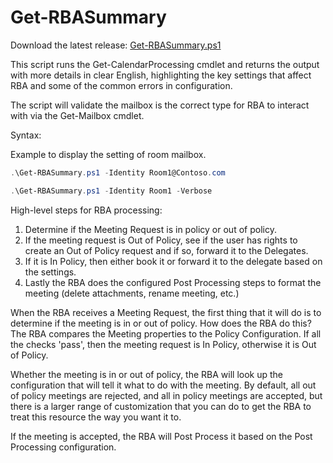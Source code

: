 # Get-RBASummary

Download the latest release: [Get-RBASummary.ps1](https://github.com/microsoft/CSS-Exchange/releases/latest/download/Get-RBASummary.ps1)


This script runs the Get-CalendarProcessing cmdlet and returns the output with more details in clear English, highlighting the key settings that affect RBA and some of the common errors in configuration.

The script will validate the mailbox is the correct type for RBA to interact with via the Get-Mailbox cmdlet.


Syntax:

Example to display the setting of room mailbox.
```PowerShell
.\Get-RBASummary.ps1 -Identity Room1@Contoso.com

.\Get-RBASummary.ps1 -Identity Room1 -Verbose
```

High-level steps for RBA processing: <br>
1. Determine if the Meeting Request is in policy or out of policy.
1. If the meeting request is Out of Policy, see if the user has rights to create an Out of Policy request and if so, forward it to the Delegates.
1. If it is In Policy, then either book it or forward it to the delegate based on the settings.
1. Lastly the RBA does the configured Post Processing steps to format the meeting (delete attachments, rename meeting, etc.)

When the RBA receives a Meeting Request, the first thing that it will do is to determine if the meeting is in or out of policy.  How does the RBA do this? The RBA compares the Meeting properties to the Policy Configuration. If all the checks 'pass', then the meeting request is In Policy, otherwise it is Out of Policy.

Whether the meeting is in or out of policy, the RBA will look up the configuration that will tell it what to do with the meeting. By default, all out of policy meetings are rejected, and all in policy meetings are accepted, but there is a larger range of customization that you can do to get the RBA to treat this resource the way you want it to.

If the meeting is accepted, the RBA will Post Process it based on the Post Processing configuration. 
